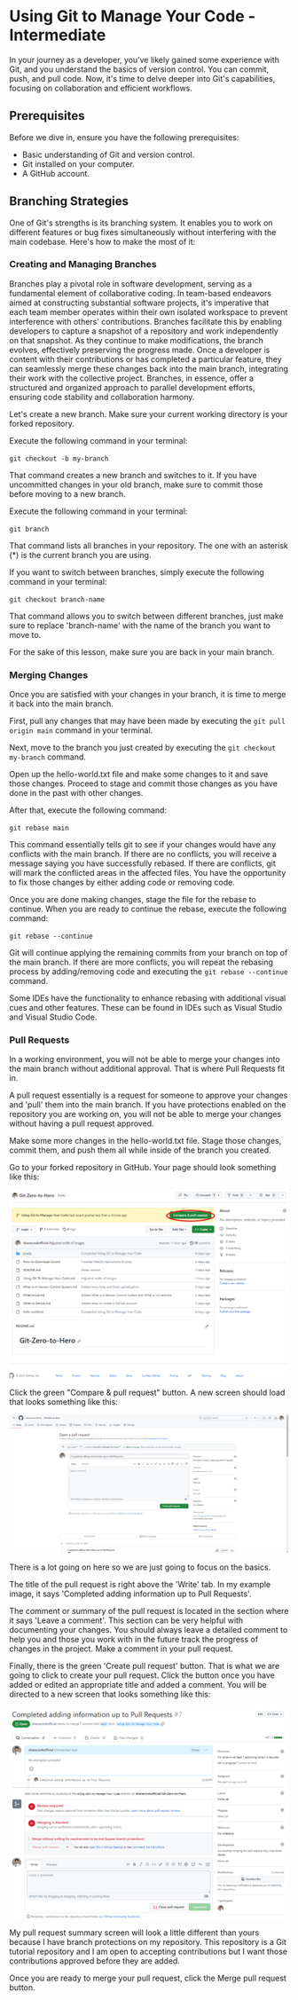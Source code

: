 # Using Git to Manage Your Code - Intermediate

In your journey as a developer, you've likely gained some experience with Git, and you understand the basics of version control. You can commit, push, and pull code. Now, it's time to delve deeper into Git's capabilities, focusing on collaboration and efficient workflows.

## Prerequisites
Before we dive in, ensure you have the following prerequisites:

- Basic understanding of Git and version control.
- Git installed on your computer.
- A GitHub account.

## Branching Strategies
One of Git's strengths is its branching system. It enables you to work on different features or bug fixes simultaneously without interfering with the main codebase. Here's how to make the most of it:

### Creating and Managing Branches
Branches play a pivotal role in software development, serving as a fundamental element of collaborative coding. In team-based endeavors aimed at constructing substantial software projects, it's imperative that each team member operates within their own isolated workspace to prevent interference with others' contributions. Branches facilitate this by enabling developers to capture a snapshot of a repository and work independently on that snapshot. As they continue to make modifications, the branch evolves, effectively preserving the progress made. Once a developer is content with their contributions or has completed a particular feature, they can seamlessly merge these changes back into the main branch, integrating their work with the collective project. Branches, in essence, offer a structured and organized approach to parallel development efforts, ensuring code stability and collaboration harmony.

Let's create a new branch. Make sure your current working directory is your forked repository.

Execute the following command in your terminal:

`git checkout -b my-branch`

That command creates a new branch and switches to it. If you have uncommitted changes in your old branch, make sure to commit those before moving to a new branch.

Execute the following command in your terminal:

`git branch`

That command lists all branches in your repository. The one with an asterisk (*) is the current branch you are using.

If you want to switch between branches, simply execute the following command in your terminal:

`git checkout branch-name`

That command allows you to switch between different branches, just make sure to replace 'branch-name' with the name of the branch you want to move to.

For the sake of this lesson, make sure you are back in your main branch.

### Merging Changes
Once you are satisfied with your changes in your branch, it is time to merge it back into the main branch.

First, pull any changes that may have been made by executing the `git pull origin main` command in your terminal.

Next, move to the branch you just created by executing the `git checkout my-branch` command.

Open up the hello-world.txt file and make some changes to it and save those changes. Proceed to stage and commit those changes as you have done in the past with other changes.

After that, execute the following command:

`git rebase main`

This command essentially tells git to see if your changes would have any conflicts with the main branch. If there are no conflicts, you will receive a message saying you have successfully rebased. If there are conflicts, git will mark the conflicted areas in the affected files. You have the opportunity to fix those changes by either adding code or removing code.

Once you are done making changes, stage the file for the rebase to continue. When you are ready to continue the rebase, execute the following command:

`git rebase --continue`

Git will continue applying the remaining commits from your branch on top of the main branch. If there are more conflicts, you will repeat the rebasing process by adding/removing code and executing the `git rebase --continue` command.

Some IDEs have the functionality to enhance rebasing with additional visual cues and other features. These can be found in IDEs such as Visual Studio and Visual Studio Code.

### Pull Requests
In a working environment, you will not be able to merge your changes into the main branch without additional approval. That is where Pull Requests fit in.

A pull request essentially is a request for someone to approve your changes and 'pull' them into the main branch. If you have protections enabled on the repository you are working on, you will not be able to merge your changes without having a pull request approved.

Make some more changes in the hello-world.txt file. Stage those changes, commit them, and push them all while inside of the branch you created.

Go to your forked repository in GitHub. Your page should look something like this:

<img src="assets/pull-request.png">

Click the green "Compare & pull request" button. A new screen should load that looks something like this:

<img src="assets/pull-request-page.png">

There is a lot going on here so we are just going to focus on the basics.

The title of the pull request is right above the 'Write' tab. In my example image, it says 'Completed adding information up to Pull Requests'.

The comment or summary of the pull request is located in the section where it says 'Leave a comment'. This section can be very helpful with documenting your changes. You should always leave a detailed comment to help you and those you work with in the future track the progress of changes in the project. Make a comment in your pull request.

Finally, there is the green 'Create pull request' button. That is what we are going to click to create your pull request. Click the button once you have added or edited an appropriate title and added a comment. You will be directed to a new screen that looks something like this:

<img src="assets/merge-pull-request.png">

My pull request summary screen will look a little different than yours because I have branch protections on my repository. This repository is a Git tutorial repository and I am open to accepting contributions but I want those contributions approved before they are added.

Once you are ready to merge your pull request, click the Merge pull request button.